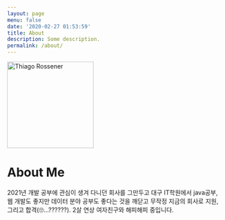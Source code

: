 ```yaml
---
layout: page
menu: false
date: '2020-02-27 01:53:59'
title: About
description: Some description.
permalink: /about/
---
```


<img class="img-rounded" src="/assets/img/uploads/profile.png" alt="Thiago Rossener" width="200">

# About Me

2021년 개발 공부에 관심이 생겨 다니던 회사를 그만두고 대구 IT학원에서 java공부, 웹 개발도 좋지만 데이터 분야 공부도 좋다는 것을 깨닫고 무작정 지금의 회사로 지원, 그리고 합격(🙄...??????). 2살 연상 여자친구와 해피해피 중입니다.